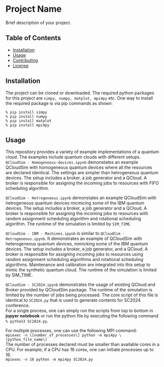 # Project Name

Brief description of your project.

## Table of Contents

- [Installation](#installation)
- [Usage](#usage)
- [Contributing](#contributing)
- [License](#license)

## Installation

The project can be cloned or downloaded. The required python packages for this project are ```simpy, numpy, matplot, mpi4py``` etc. One way to install the required package is via pip commands as shown: 

```% pip install simpy``` <br>
```% pip install numpy```<br>
```% pip install matplot```<br>
```% pip install mpi4py```<br>

## Usage

This repository provides a variety of example implementations of a quantum cloud. The examples include quantum clouds with different setups. 
<br>
```QCloudSim - Homogeneous-devices.ipynb``` demonstates an example QCloudSim with homogeneous quantum devices where all the resources are declared identical. The settings are simpler than hetrogeneous quantum devices. The setup includes a broker, a job generator and a QCloud. A broker is responsible for assigning the incoming jobs to resources with FIFO scheduling algorithm.<br>

```QCloudSim - Hetrogeneous.ipynb``` demonstates an example QCloudSim with hetrogeneous quantum devices micmicing some of the IBM quantum devices. The setup includes a broker, a job generator and a QCloud. A broker is responsible for assigning the incoming jobs to resources with random assignment scheduling algorithm and rotational scheduling algorithm. The runtime of the simulation is limited by ```SIM_TIME```. <br>

```QCloudSim - IBM - Machines.ipynb``` is similar to ```QCloudSim - Hetrogeneous.ipynb```. It demonstrates an example of QCloudSim with heterogeneous quantum devices, mimicking some of the IBM quantum devices. The setup includes a broker, a job generator, and a QCloud. A broker is responsible for assigning incoming jobs to resources using random assignment scheduling algorithms and rotational scheduling algorithms. Maintenance and calibration are integrated into this setup to mimic the synthetic quantum cloud. The runtime of the simulation is limited by SIM_TIME.

```QCloudSim - SC2024.ipynb``` demonstrates the usage of existing QCloud and Broker provided by QCloudSim package. The runtime of the simulation is limited by the number of jobs being processed. The core script of this file is identical to ```SC2024.py``` that is used to generate contents for SC2024 conference. <br>
For a single process, one can simply run the scripts from top to bottom in <b>jupyer notebook</b> or run the python file by executing the following command <br>
```% python3 SC2024.py```. 

For multiple processes, one can use the following MPI command:  <br>
```mpiexec -n \[number_of_processes\] python -m mpi4py \[python_file_name\]``` <br>
The number of processes declared must be smaller than available cores in a CPU. For example, if a CPU has 16 cores, one can initiate processes up to 16. <br>
```mpiexec -n 16 python -m mpi4py SC2024.py```  <br>

